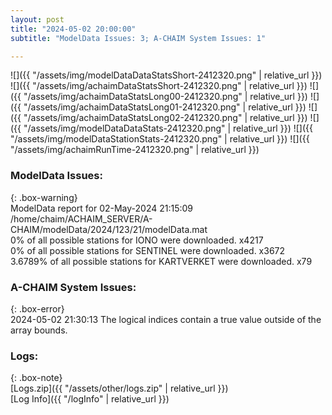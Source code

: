```yaml
---
layout: post
title: "2024-05-02 20:00:00"
subtitle: "ModelData Issues: 3; A-CHAIM System Issues: 1"

---
```


![]({{ "/assets/img/modelDataDataStatsShort-2412320.png" | relative_url }})
![]({{ "/assets/img/achaimDataStatsShort-2412320.png" | relative_url }})
![]({{ "/assets/img/achaimDataStatsLong00-2412320.png" | relative_url }})
![]({{ "/assets/img/achaimDataStatsLong01-2412320.png" | relative_url }})
![]({{ "/assets/img/achaimDataStatsLong02-2412320.png" | relative_url }})
![]({{ "/assets/img/modelDataDataStats-2412320.png" | relative_url }})
![]({{ "/assets/img/modelDataStationStats-2412320.png" | relative_url }})
![]({{ "/assets/img/achaimRunTime-2412320.png" | relative_url }})


### ModelData Issues:  
  
{: .box-warning}  
 ModelData report for 02-May-2024 21:15:09   
 /home/chaim/ACHAIM_SERVER/A-CHAIM/modelData/2024/123/21/modelData.mat   
 0% of all possible stations for IONO were downloaded. x4217   
 0% of all possible stations for SENTINEL were downloaded. x3672   
 3.6789% of all possible stations for KARTVERKET were downloaded. x79   
  
### A-CHAIM System Issues:  
  
{: .box-error}  
2024-05-02 21:30:13 The logical indices contain a true value outside of the array bounds.  

### Logs:  
  
{: .box-note}  
[Logs.zip]({{ "/assets/other/logs.zip" | relative_url }})  
[Log Info]({{ "/logInfo" | relative_url }})  
